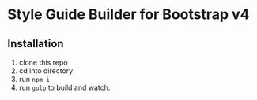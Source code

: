 # Style Guide Builder for Bootstrap v4


## Installation

1. clone this repo
1. cd into directory
1. run `npm i`
1. run `gulp` to build and watch.
